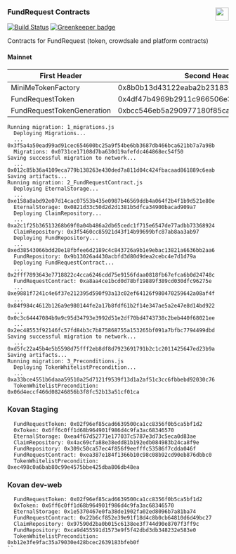 ### FundRequest Contracts<img align="right" src="https://fundrequest.io/assets/img/logo.png" height="30px" />

[![Build Status](https://img.shields.io/travis/FundRequest/contracts.svg?style=for-the-badge)](https://img.shields.io/travis/FundRequest/contracts.svg?style=for-the-badge) 
[![Greenkeeper badge](https://badges.greenkeeper.io/FundRequest/contracts.svg)](https://greenkeeper.io/)

Contracts for FundRequest (token, crowdsale and platform contracts)


#### Mainnet

| First Header  | Second Header |
| ------------- | ------------- |
| MiniMeTokenFactory  | 0x8b0b13d43122eaba2b2318387dc6a368ce398f6a  |
| FundRequestToken  | 0x4df47b4969b2911c966506e3592c41389493953b  |
| FundRequestTokenGeneration  | 0xbcc546eb5a290977180f85cafaa712019893729c  |

```
Running migration: 1_migrations.js
  Deploying Migrations...
  ... 0x3f5a4a50ead99ad91cec654600bc25a9f54be6bb3687db466bca621bb7a7a98b
  Migrations: 0x0731ce17108d7ba630d19afefdc464868ec54f50
Saving successful migration to network...
  ... 0x012c85b36a4109eca779b138263e430ded7a811d04c424fbacaad861889c6eab
Saving artifacts...
Running migration: 2_FundRequestContract.js
  Deploying EternalStorage...
  ... 0xe158a8abd92e07d14cac07553b435e0987b46569ddb4a064f2b4f1b9d521e80e
  EternalStorage: 0x0821d33c50d2d2d1381b5dfca34900bacad909a7
  Deploying ClaimRepository...
  ... 0xa2c1f25b36513268b69f0a04b486a2db65cedc1f715e6547de77adbb73368924
  ClaimRepository: 0x3f5460cc85921d43f14b99699bfc87ab8aa3ab97
  Deploying FundRepository...
  ... 0xed38543066bdd20e18fbfee6d2189c4c843726a9b1e9ebac13821a6636bb2aa6
  FundRepository: 0x9b13026a4430acbfd3d80d9dea2cebc4e7d1d79a
  Deploying FundRequestContract...
  ... 0x2fff7893643e7718822c4cca6246cdd75e9156fdaa0818fb67efca6b0d24748c
  FundRequestContract: 0xa8aa4ce1bcd0d78bf19889f389cd030dfc96275e
  ... 0xe9881f7241c4e6f37e212395d590f93a13c02ef64126f980470259642a08af4f
  ... 0x84f984c4612b126a9e980144fe2a17b8fdf61b2f14e347ae5a2e47e8d14bd922
  ... 0x0c3c64447084b9a9c95d34793e3992d51e2df70bd4743738c2beb440f68021ee
  ... 0x2ec48553f92146fc57fd84b3c7b875868755a153265bf091a7bfbc7794499dbd
Saving successful migration to network...
  ... 0xd5fc22a45b4e5b5598d75fff2eb8df8d7923691791b2c1c2011425647ed23b9a
Saving artifacts...
Running migration: 3_Preconditions.js
  Deploying TokenWhitelistPrecondition...
  ... 0xa33bce4551b6daaa59510a25d7121f9539f13d1a2af51c3cc6fbbebd92030c76
  TokenWhitelistPrecondition: 0x06d4eccf466d08246856b3f8fc52b13a51cf01ca

```

### Kovan Staging

```
  FundRequestToken: 0x02f96ef85cad6639500ca1cc8356f0b5ca5bf1d2
  0xToken: 0x6ff6c0ff1d68b964901f986d4c9fa3ac68346570
  EternalStorage: 0xea4f67d52771e177037c5787e3d73c5eca0d83ae
  ClaimRepository: 0x4ac69cfa88e38edd81b192edb084983b24ca8f9e
  FundRepository: 0x309c50ca57ec4f856f9eefffc53586f7cdda046f
  FundRequestContract: 0xea387e184f1366b10c98c08b92cd90eb876dbbc0
  TokenWhitelistPrecondition: 0xec498c0a6bab80c99e4575bbe425dba806db48ea
```




### Kovan dev-web

```
  FundRequestToken: 0x02f96ef85cad6639500ca1cc8356f0b5ca5bf1d2
  0xToken: 0x6ff6c0ff1d68b964901f986d4c9fa3ac68346570
  EternalStorage: 0x1e5370467e0fa38de1902fa02ed8096b7a81ba74
  FundRequestContract: 0x22b6cf852e39e91f18d4c8b0cb64810d6d49bc27
  ClaimRepository: 0x97590d2ba0b015c6138ee3f744d90e8707f3ff9c
  FundRepository: 0xca9d455591d1573e9f5f42dbd3db348232e583e0
  TokenWhitelistPrecondition: 0xb12e3fe9fac35a79030e428bcec2639183bfeb0f
``